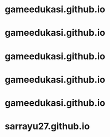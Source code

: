 # gameedukasi.github.io
# gameedukasi.github.io
# gameedukasi.github.io
# gameedukasi.github.io
# gameedukasi.github.io
# sarrayu27.github.io
